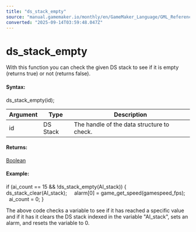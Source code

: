 ```yaml
---
title: "ds_stack_empty"
source: "manual.gamemaker.io/monthly/en/GameMaker_Language/GML_Reference/Data_Structures/DS_Stacks/ds_stack_empty.htm"
converted: "2025-09-14T03:59:48.047Z"
---
```


# ds\_stack\_empty

With this function you can check the given DS stack to see if it is empty (returns true) or not (returns false).

#### Syntax:

ds\_stack\_empty(id);

| Argument | Type | Description |
| --- | --- | --- |
| id | DS Stack | The handle of the data structure to check. |

#### Returns:

[Boolean](../../../GML_Overview/Data_Types.md)

#### Example:

if (ai\_count == 15 && !ds\_stack\_empty(AI\_stack))
{
    ds\_stack\_clear(AI\_stack);
    alarm\[0\] = game\_get\_speed(gamespeed\_fps);
    ai\_count = 0;
}

The above code checks a variable to see if it has reached a specific value and if it has it clears the DS stack indexed in the variable "AI\_stack", sets an alarm, and resets the variable to 0.